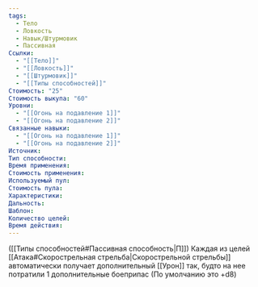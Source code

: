 ```yaml
---
tags:
  - Тело
  - Ловкость
  - Навык/Штурмовик
  - Пассивная
Ссылки:
  - "[[Тело]]"
  - "[[Ловкость]]"
  - "[[Штурмовик]]"
  - "[[Типы способностей]]"
Стоимость: "25"
Стоимость выкупа: "60"
Уровни:
  - "[[Огонь на подавление 1]]"
  - "[[Огонь на подавление 2]]"
Связанные навыки:
  - "[[Огонь на подавление 1]]"
  - "[[Огонь на подавление 2]]"
Источник:
Тип способности:
Время применения:
Стоимость применения:
Используемый пул:
Стоимость пула:
Характеристики:
Дальность:
Шаблон:
Количество целей:
Время действия:
---
```

([[Типы способностей#Пассивная способность|П]]) Каждая из целей [[Атака#Скорострельная стрельба|Скорострельной стрельбы]] автоматически получает дополнительный [[Урон]] так, будто на нее потратили 1 дополнительные боеприпас (По умолчанию это +d8)